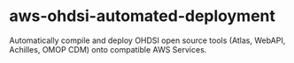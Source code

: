 # aws-ohdsi-automated-deployment
Automatically compile and deploy OHDSI open source tools (Atlas, WebAPI, Achilles, OMOP CDM) onto compatible AWS Services.
